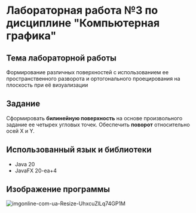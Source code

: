 
# Лабораторная работа №3 по дисциплине "Компьютерная графика"

## Тема лабораторной работы
Формирование различных поверхностей с использованием ее пространственного
разворота и ортогонального проецирования на плоскость при её визуализации

## Задание
Сформировать **билинейную поверхность** на основе произвольного
задание ее четырех угловых точек. Обеспечить **поворот** относительно
осей X и Y.

## Использованный язык и библиотеки
  - Java 20
  - JavaFX 20-ea+4
## Изображение программы

![imgonline-com-ua-Resize-UhxcuZlLq74GP1M](https://user-images.githubusercontent.com/110989349/231523348-6962aff4-1c66-416a-ba45-c52cab0a001b.jpg)

